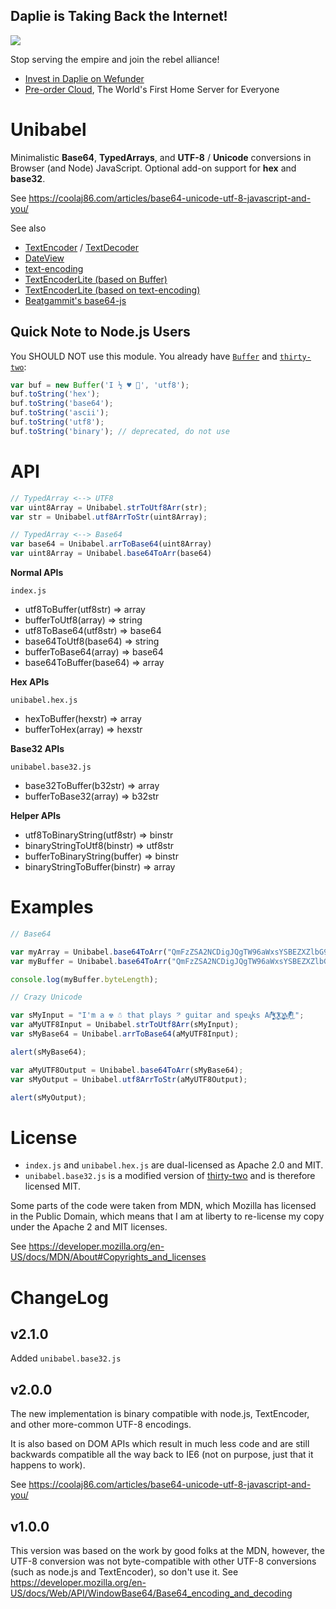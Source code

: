 Daplie is Taking Back the Internet!
--------------

[![](https://daplie.github.com/igg/images/ad-developer-rpi-white-890x275.jpg?v2)](https://daplie.com/preorder/)

Stop serving the empire and join the rebel alliance!

* [Invest in Daplie on Wefunder](https://daplie.com/invest/)
* [Pre-order Cloud](https://daplie.com/preorder/), The World's First Home Server for Everyone

Unibabel
========

Minimalistic **Base64**, **TypedArrays**, and **UTF-8** / **Unicode** conversions in Browser (and Node) JavaScript. Optional add-on support for **hex** and **base32**.

See <https://coolaj86.com/articles/base64-unicode-utf-8-javascript-and-you/>

See also

  * [TextEncoder](https://developer.mozilla.org/en-US/docs/Web/API/TextEncoder/encode) / [TextDecoder](https://developer.mozilla.org/en-US/docs/Web/API/TextDecoder/decode)
  * [DateView](https://developer.mozilla.org/en-US/docs/Web/JavaScript/Reference/Global_Objects/DataView)
  * [text-encoding](https://github.com/inexorabletash/text-encoding)
  * [TextEncoderLite (based on Buffer)](https://github.com/coolaj86/TextEncoderLite/tree/litest)
  * [TextEncoderLite (based on text-encoding)](https://github.com/coolaj86/TextEncoderLite/tree/lite)
  * [Beatgammit's base64-js](https://github.com/beatgammit/base64-js)

Quick Note to Node.js Users
------------------------

You SHOULD NOT use this module. You already have [`Buffer`](https://nodejs.org/api/buffer.html) and [`thirty-two`](https://github.com/chrisumbel/thirty-two):

```javascript
var buf = new Buffer('I ½ ♥ 💩', 'utf8');
buf.toString('hex');
buf.toString('base64');
buf.toString('ascii');
buf.toString('utf8');
buf.toString('binary'); // deprecated, do not use
```

API
===

```javascript
// TypedArray <--> UTF8
var uint8Array = Unibabel.strToUtf8Arr(str);
var str = Unibabel.utf8ArrToStr(uint8Array);

// TypedArray <--> Base64
var base64 = Unibabel.arrToBase64(uint8Array)
var uint8Array = Unibabel.base64ToArr(base64)
```

**Normal APIs**

`index.js`

* utf8ToBuffer(utf8str) => array
* bufferToUtf8(array) => string
* utf8ToBase64(utf8str) => base64
* base64ToUtf8(base64) => string
* bufferToBase64(array) => base64
* base64ToBuffer(base64) => array

**Hex APIs**

`unibabel.hex.js`

* hexToBuffer(hexstr) => array
* bufferToHex(array) => hexstr

**Base32 APIs**

`unibabel.base32.js`

* base32ToBuffer(b32str) => array
* bufferToBase32(array) => b32str

**Helper APIs**

* utf8ToBinaryString(utf8str) => binstr
* binaryStringToUtf8(binstr) => utf8str
* bufferToBinaryString(buffer) => binstr
* binaryStringToBuffer(binstr) => array

Examples
========

```javascript
// Base64

var myArray = Unibabel.base64ToArr("QmFzZSA2NCDigJQgTW96aWxsYSBEZXZlbG9wZXIgTmV0d29yaw=="); // "Base 64 \u2014 Mozilla Developer Network"
var myBuffer = Unibabel.base64ToArr("QmFzZSA2NCDigJQgTW96aWxsYSBEZXZlbG9wZXIgTmV0d29yaw==").buffer; // "Base 64 \u2014 Mozilla Developer Network"

console.log(myBuffer.byteLength);

// Crazy Unicode

var sMyInput = "I'm a ☢ ☃ that plays 𝄢 guitar and spea̧͈͖ks Ar̽̾̈́͒͑ ̶̧̨̱̹̭̯ͧ̾ͬC̷̙̲̝͖ͭ̏ͥͮ͟Oͮ͏̮̪̝͍M̲̖͊̒ͪͩͬ̚̚͜!";
var aMyUTF8Input = Unibabel.strToUtf8Arr(sMyInput);
var sMyBase64 = Unibabel.arrToBase64(aMyUTF8Input);

alert(sMyBase64);

var aMyUTF8Output = Unibabel.base64ToArr(sMyBase64);
var sMyOutput = Unibabel.utf8ArrToStr(aMyUTF8Output);

alert(sMyOutput);
```

License
=======

* `index.js` and `unibabel.hex.js` are dual-licensed as Apache 2.0 and MIT.
* `unibabel.base32.js` is a modified version of [thirty-two](https://github.com/chrisumbel/thirty-two) and is therefore licensed MIT.

Some parts of the code were taken from MDN, which Mozilla has licensed in the Public Domain,
which means that I am at liberty to re-license my copy under the Apache 2 and MIT licenses.

See <https://developer.mozilla.org/en-US/docs/MDN/About#Copyrights_and_licenses>

ChangeLog
====

v2.1.0
------

Added `unibabel.base32.js`

v2.0.0
------

The new implementation is binary compatible with node.js, TextEncoder,
and other more-common UTF-8 encodings.

It is also based on DOM APIs which result in much less code and are still
backwards compatible all the way back to IE6 (not on purpose, just that
it happens to work).

See <https://coolaj86.com/articles/base64-unicode-utf-8-javascript-and-you/>

v1.0.0
------

This version was based on the work by good folks at the MDN, however,
the UTF-8 conversion was not byte-compatible with other UTF-8 conversions
(such as node.js and TextEncoder), so don't use it.
See <https://developer.mozilla.org/en-US/docs/Web/API/WindowBase64/Base64_encoding_and_decoding>
